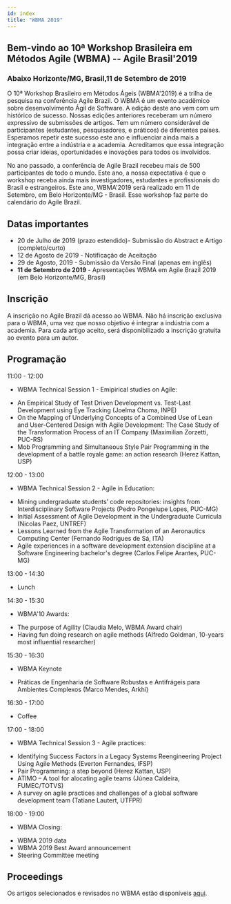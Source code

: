 ```yaml
---
id: index
title: "WBMA 2019"
---
```


## Bem-vindo ao 10ª Workshop Brasileira em Métodos Agile (WBMA) -- Agile Brasil'2019

### Abaixo Horizonte/MG, Brasil,11 de Setembro de 2019

O 10ª Workshop Brasileiro em Métodos Ágeis (WBMA'2019) é a trilha de pesquisa na conferência Agile Brazil. O WBMA é um evento acadêmico sobre desenvolvimento Ágil de Software. A edição deste ano vem com um histórico de sucesso. Nossas edições anteriores receberam um número expressivo de submissões de artigos. Tem um número considerável de participantes (estudantes, pesquisadores, e práticos) de diferentes países. Esperamos repetir este sucesso este ano e influenciar ainda mais a integração entre a indústria e a academia. Acreditamos que essa integração possa criar ideias, oportunidades e inovações para todos os involvidos.

No ano passado, a conferência de Agile Brazil recebeu mais de 500 participantes de todo o mundo. Este ano, a nossa expectativa é que o workshop receba ainda mais investigadores, estudantes e profissionais do Brasil e estrangeiros. Este ano, WBMA'2019 será realizado em 11 de Setembro, em Belo Horizonte/MG - Brasil. Esse workshop faz parte do calendário do Agile Brazil.

## Datas importantes

- 20 de Julho de 2019 (prazo estendido)- Submissão do Abstract e Artigo (completo/curto) 
- 12 de Agosto de 2019 - Notificação de Aceitação
- 29 de Agosto, 2019 - Submissão da Versão Final (apenas em inglês)
- **11 de Setembro de 2019** - Apresentações WBMA em Agile Brazil 2019 (em Belo Horizonte/MG, Brasil)

## Inscrição

A inscrição no Agile Brazil dá acesso ao WBMA. Não há inscrição exclusiva para o WBMA, uma vez que nosso objetivo é integrar a indústria com a academia. Para cada artigo aceito, será disponibilizado a inscrição gratuita ao evento para um autor.

## Programação 
11:00 - 12:00
* WBMA Technical Session 1 - Emipirical studies on Agile:

- An Empirical Study of Test Driven Development vs. Test-Last Development using Eye Tracking (Joelma Choma, INPE)
- On the Mapping of Underlying Concepts of a Combined Use of Lean and User-Centered Design with Agile Development: The Case Study of the Transformation Process of an IT Company (Maximilian Zorzetti, PUC-RS)
- Mob Programming and Simultaneous Style Pair Programming in the development of a battle royale game: an action research (Herez Kattan, USP)

12:00 - 13:00
* WBMA Technical Session 2 - Agile in Education:

- Mining undergraduate students’ code repositories: insights from Interdisciplinary Software Projects (Pedro Pongelupe Lopes, PUC-MG)
- Initial Assessment of Agile Development in the Undergraduate Curricula (Nicolas Paez, UNTREF)
- Lessons Learned from the Agile Transformation of an Aeronautics Computing Center (Fernando Rodrigues de Sá, ITA)
- Agile experiences in a software development extension discipline at a Software Engineering bachelor's degree (Carlos Felipe Arantes, PUC-MG)

13:00 - 14:30
* Lunch

14:30 - 15:30
* WBMA'10 Awards:

- The purpose of Agility (Claudia Melo, WBMA Award chair)
- Having fun doing research on agile methods (Alfredo Goldman, 10-years most influential researcher)

15:30 - 16:30
* WBMA Keynote

- Práticas de Engenharia de Software Robustas e Antifrágeis para Ambientes Complexos (Marco Mendes, Arkhi)

16:30 - 17:00
* Coffee

17:00 - 18:00
* WBMA Technical Session 3 - Agile practices:

- Identifying Success Factors in a Legacy Systems Reengineering Project Using Agile Methods (Everton Fernandes, IFSP)
- Pair Programming: a step beyond (Herez Kattan, USP)
- ATIMO – A tool for alocating agile teams (Júnea Caldeira, FUMEC/TOTVS)
- A survey on agile practices and challenges of a global software development team (Tatiane Lautert, UTFPR)

18:00 - 19:00
* WBMA Closing:

- WBMA 2019 data
- WBMA 2019 Best Award announcement
- Steering Committee meeting

## Proceedings

Os artigos selecionados e revisados no WBMA estão disponíveis [aqui](https://link.springer.com/book/10.1007/978-3-030-36701-5).

